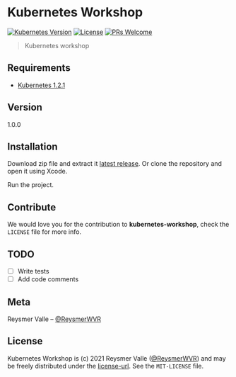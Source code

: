 # Kubernetes Workshop

[![Kubernetes Version][kubernetes-image]][kubernetes-url]
[![License][license-image]][license-url]
[![PRs Welcome](https://img.shields.io/badge/PRs-welcome-brightgreen.svg?style=flat-square)](http://makeapullrequest.com)

> Kubernetes workshop

## Requirements

- [Kubernetes 1.2.1][kubernetes-url]

## Version

1.0.0

## Installation

Download zip file and extract it [latest release](https://github.com/reysmerwvr/kubernetes-workshop). Or clone the repository and open it using Xcode.

Run the project.

## Contribute

We would love you for the contribution to **kubernetes-workshop**, check the ``LICENSE`` file for more info.

## TODO

- [ ] Write tests
- [ ] Add code comments

## Meta

Reysmer Valle – [@ReysmerWVR]

## License

Kubernetes Workshop is (c) 2021 Reysmer Valle ([@ReysmerWVR]) and may be freely distributed under the [license-url]. See the `MIT-LICENSE` file.

[kubernetes-image]: https://img.shields.io/badge/kubernetes-1.21.0-blue.svg
[kubernetes-url]: https://kubernetes.io/
[license-image]: https://img.shields.io/badge/License-MIT-blue.svg
[license-url]: https://github.com/reysmerwvr/kubernetes-workshop/tree/master/LICENSE
[travis-image]: https://img.shields.io/travis/dbader/node-datadog-metrics/master.svg?style=flat-square
[@ReysmerWVR]: <http://twitter.com/ReysmerWVR>

